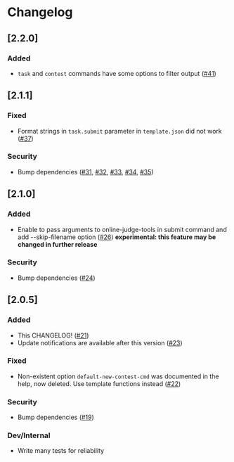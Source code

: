 # Changelog

## [2.2.0]
### Added
- `task` and `contest` commands have some options to filter output ([#41](https://github.com/Tatamo/atcoder-cli/pull/41))

## [2.1.1]
### Fixed
- Format strings in `task.submit` parameter in `template.json` did not work ([#37](https://github.com/Tatamo/atcoder-cli/pull/37))
### Security
- Bump dependencies ([#31](https://github.com/Tatamo/atcoder-cli/pull/31), [#32](https://github.com/Tatamo/atcoder-cli/pull/32), [#33](https://github.com/Tatamo/atcoder-cli/pull/33), [#34](https://github.com/Tatamo/atcoder-cli/pull/34), [#35](https://github.com/Tatamo/atcoder-cli/pull/35))

## [2.1.0]
### Added
- Enable to pass arguments to online-judge-tools in submit command and add --skip-filename option ([#26](https://github.com/Tatamo/atcoder-cli/pull/26)) **experimental: this feature may be changed in further release**
### Security
- Bump dependencies ([#24](https://github.com/Tatamo/atcoder-cli/pull/24))

## [2.0.5]
### Added
- This CHANGELOG! ([#21](https://github.com/Tatamo/atcoder-cli/pull/21))
- Update notifications are available after this version ([#23](https://github.com/Tatamo/atcoder-cli/pull/23))
### Fixed
- Non-existent option `default-new-contest-cmd` was documented in the help, now deleted. Use template functions instead ([#22](https://github.com/Tatamo/atcoder-cli/pull/22))
### Security
- Bump dependencies ([#19](https://github.com/Tatamo/atcoder-cli/pull/19))
### Dev/Internal
- Write many tests for reliability
